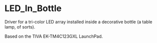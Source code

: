 # LED_In_Bottle
Driver for a tri-color LED array installed inside a decorative bottle (a table lamp, of sorts).

Based on the TIVA EK-TM4C123GXL LaunchPad.
